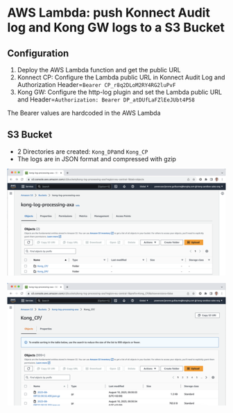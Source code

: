 # AWS Lambda: push Konnect Audit log and Kong GW logs to a S3 Bucket

## Configuration
1) Deploy the AWS Lambda function and get the public URL
2) Konnect CP: Configure the Lambda public URL in Konnect Audit Log and Authorization Header=`Bearer CP_r8q2DLoM2RY4RG2luPvF`
3) Kong GW: Configure the http-log plugin and set the Lambda public URL and Header=`Authorization: Bearer DP_atDUfLaFZlEeJUbt4P58`

The Bearer values are hardcoded in the AWS Lambda

## S3 Bucket
- 2 Directories are created: `Kong_DP`and `Kong_CP`
- The logs are in JSON format and compressed with gzip

![Alt text](/images/1-S3-Directories.png?raw=true "S3 Bucket - Directories")

![Alt text](/images/2-S3-Logs.png?raw=true "S3 Bucket - Files")
